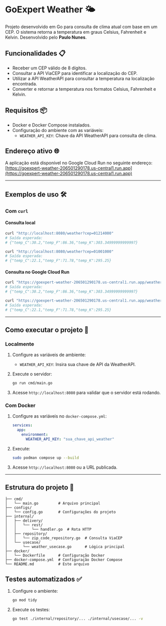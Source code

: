 
# GoExpert Weather 🌤️

Projeto desenvolvido em Go para consulta de clima atual com base em um CEP. O sistema retorna a temperatura em graus Celsius, Fahrenheit e Kelvin. Desenvolvido pelo **Paulo Nunes**.

## Funcionalidades 📋

- Receber um CEP válido de 8 dígitos.
- Consultar a API ViaCEP para identificar a localização do CEP.
- Utilizar a API WeatherAPI para consultar a temperatura na localização encontrada.
- Converter e retornar a temperatura nos formatos Celsius, Fahrenheit e Kelvin.

## Requisitos 📦

- Docker e Docker Compose instalados.
- Configuração do ambiente com as variáveis:
  - `WEATHER_API_KEY`: Chave da API WeatherAPI para consulta de clima.

## Endereço ativo 🌐

A aplicação está disponível no Google Cloud Run no seguinte endereço:  
[https://goexpert-weather-206501290178.us-central1.run.app](https://goexpert-weather-206501290178.us-central1.run.app)

---

## Exemplos de uso 🛠️

### Com `curl`

#### Consulta local

```bash
curl "http://localhost:8080/weather?cep=01214000"
# Saída esperada:
# {"temp_C":30.2,"temp_F":86.36,"temp_K":303.34999999999997}

curl "http://localhost:8080/weather?cep=01001000"
# Saída esperada:
# {"temp_C":22.1,"temp_F":71.78,"temp_K":295.25}
```

#### Consulta no Google Cloud Run

```bash
curl "https://goexpert-weather-206501290178.us-central1.run.app/weather?cep=01214000"
# Saída esperada:
# {"temp_C":30.2,"temp_F":86.36,"temp_K":303.34999999999997}

curl "https://goexpert-weather-206501290178.us-central1.run.app/weather?cep=01001000"
# Saída esperada:
# {"temp_C":22.1,"temp_F":71.78,"temp_K":295.25}
```

---

## Como executar o projeto 🚀

### Localmente

1. Configure as variáveis de ambiente:
   - `WEATHER_API_KEY`: Insira sua chave de API da WeatherAPI.

2. Execute o servidor:
   ```bash
   go run cmd/main.go
   ```

3. Acesse `http://localhost:8080` para validar que o servidor está rodando.

### Com Docker

1. Configure as variáveis no `docker-compose.yml`:
   ```yaml
   services:
     app:
       environment:
         WEATHER_API_KEY: "sua_chave_api_weather"
   ```

2. Execute:
   ```bash
   sudo podman compose up --build
   ```

3. Acesse `http://localhost:8080` ou a URL publicada.

---

## Estrutura do projeto 📂

```
├── cmd/
│   └── main.go         # Arquivo principal
├── configs/
│   └── config.go       # Configurações do projeto
├── internal/
│   ├── delivery/
│   │   └── rest/
│   │       └── handler.go  # Rota HTTP
│   ├── repository/
│   │   └── zip_code_repository.go  # Consulta ViaCEP
│   └── usecase/
│       └── weather_usecase.go      # Lógica principal
├── docker/
│   └── Dockerfile      # Configuração Docker
├── docker-compose.yml  # Configuração Docker Compose
└── README.md           # Este arquivo
```

## Testes automatizados ✅

1. Configure o ambiente:
   ```bash
   go mod tidy
   ```

2. Execute os testes:
   ```bash
   go test ./internal/repository/... ./internal/usecase/... -v
   ```
